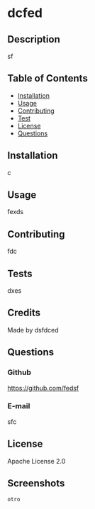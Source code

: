 # dcfed
  
## Description
  
sf


## Table of Contents

* [Installation](#installation)
* [Usage](#usage)
* [Contributing](#contributing)
* [Test](#test)
* [License](#license)
* [Questions](#questions)


## Installation

c


## Usage

fexds


## Contributing

fdc


## Tests

dxes


## Credits

Made by dsfdced


## Questions

### Github

https://github.com/fedsf

### E-mail

sfc


## License

Apache License 2.0


## Screenshots
    
      
    otro